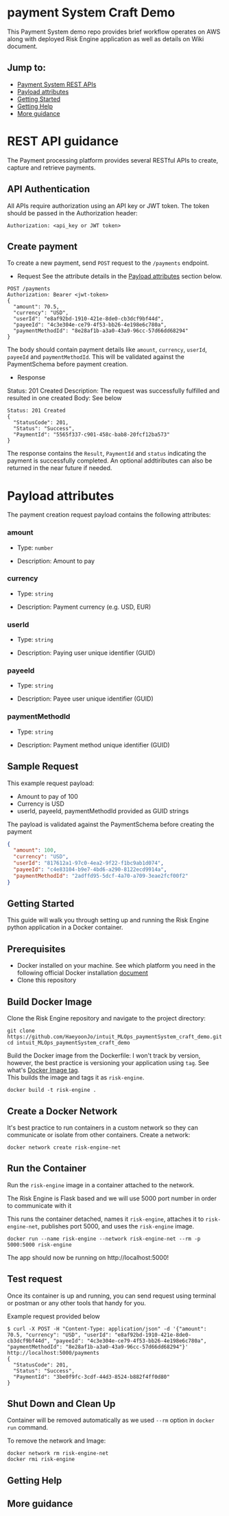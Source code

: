 # payment System Craft Demo
This Payment System demo repo provides brief workflow operates on AWS along with deployed Risk Engine application as well as details on Wiki document.

## Jump to:
- [Payment System REST APIs](#REST-API-guidance)
- [Payload attributes](#Payload-attributes)
- [Getting Started](#Getting-Started)
- [Getting Help](#Getting-Help)
- [More guidance](#More-guidance)

# REST API guidance
The Payment processing platform provides several RESTful APIs to create, capture and retrieve payments.

## API Authentication
All APIs require authorization using an API key or JWT token. The token should be passed in the Authorization header:

```
Authorization: <api_key or JWT token> 
```

## Create payment
To create a new payment, send `POST` request to the `/payments` endpoint.

- Request
See the attribute details in the [Payload attributes](#Payload-attributes) section below.
```
POST /payments
Authorization: Bearer <jwt-token>
{
  "amount": 70.5,
  "currency": "USD",
  "userId": "e8af92bd-1910-421e-8de0-cb3dcf9bf44d",
  "payeeId": "4c3e304e-ce79-4f53-bb26-4e198e6c780a",
  "paymentMethodId": "8e28af1b-a3a0-43a9-96cc-57d66dd68294"
}
```

The body should contain payment details like `amount`, `currency`, `userId`, `payeeId` and `paymentMethodId`. This will be validated against the PaymentSchema before payment creation.

- Response

Status: 201 Created
Description: The request was successfully fulfilled and resulted in one created
Body: See below
```
Status: 201 Created
{
  "StatusCode": 201,
  "Status": "Success",
  "PaymentId": "5565f337-c901-458c-bab8-20fcf12ba573"
}
```

The response contains the `Result`, `PaymentId` and `status` indicating the payment is successfully completed. An optional addtiributes can also be returned in the near future if needed.



# Payload attributes

The payment creation request payload contains the following attributes:

### amount

- Type: `number`

- Description: Amount to pay

### currency 

- Type: `string`

- Description: Payment currency (e.g. USD, EUR)

### userId

- Type: `string` 

- Description: Paying user unique identifier (GUID)

### payeeId

- Type: `string`

- Description: Payee user unique identifier (GUID) 

### paymentMethodId

- Type: `string` 

- Description: Payment method unique identifier (GUID)

## Sample Request
This example request payload:
- Amount to pay of 100
- Currency is USD
- userId, payeeId, paymentMethodId provided as GUID strings

The payload is validated against the PaymentSchema before creating the payment

```json
{
  "amount": 100,
  "currency": "USD",
  "userId": "817612a1-97c0-4ea2-9f22-f1bc9ab1d074",
  "payeeId": "c4e83104-b9e7-4bd6-a290-8122ecd9914a",
  "paymentMethodId": "2adffd95-5dcf-4a70-a709-3eae2fcf00f2"
}
```

## Getting Started
This guide will walk you through setting up and running the Risk Engine python application in a Docker container.

## Prerequisites
- Docker installed on your machine. See which platform you need in the following official Docker installation [document](https://docs.docker.com/engine/install/)
- Clone this repository

## Build Docker Image
Clone the Risk Engine repository and navigate to the project directory:
```
git clone https://github.com/HaeyoonJo/intuit_MLOps_paymentSystem_craft_demo.git
cd intuit_MLOps_paymentSystem_craft_demo
```

Build the Docker image from the Dockerfile:
I won't track by version, however, the best practice is versioning your application using `tag`. See what's [Docker Image tag](https://docs.docker.com/engine/reference/commandline/image_tag/).  
This builds the image and tags it as `risk-engine`.
```
docker build -t risk-engine .
```

## Create a Docker Network
It's best practice to run containers in a custom network so they can communicate or isolate from other containers. Create a network:

```
docker network create risk-engine-net
```

## Run the Container
Run the `risk-engine` image in a container attached to the network.  

The Risk Engine is Flask based and we will use 5000 port number in order to communicate with it

This runs the container detached, names it `risk-engine`, attaches it to `risk-engine-net`, publishes port 5000, and uses the `risk-engine` image.

```
docker run --name risk-engine --network risk-engine-net --rm -p 5000:5000 risk-engine
```

The app should now be running on http://localhost:5000!

## Test request
Once its container is up and running, you can send request using terminal or postman or any other tools that handy for you.

Example request provided below
```
$ curl -X POST -H "Content-Type: application/json" -d '{"amount": 70.5, "currency": "USD", "userId": "e8af92bd-1910-421e-8de0-cb3dcf9bf44d", "payeeId": "4c3e304e-ce79-4f53-bb26-4e198e6c780a", "paymentMethodId": "8e28af1b-a3a0-43a9-96cc-57d66dd68294"}' http://localhost:5000/payments
{
  "StatusCode": 201,
  "Status": "Success",
  "PaymentId": "3be0f9fc-3cdf-44d3-8524-b882f4ff0d80"
}
```

## Shut Down and Clean Up
Container will be removed automatically as we used `--rm` option in `docker run` command.

To remove the network and Image:
```
docker network rm risk-engine-net
docker rmi risk-engine
```

## Getting Help

## More guidance